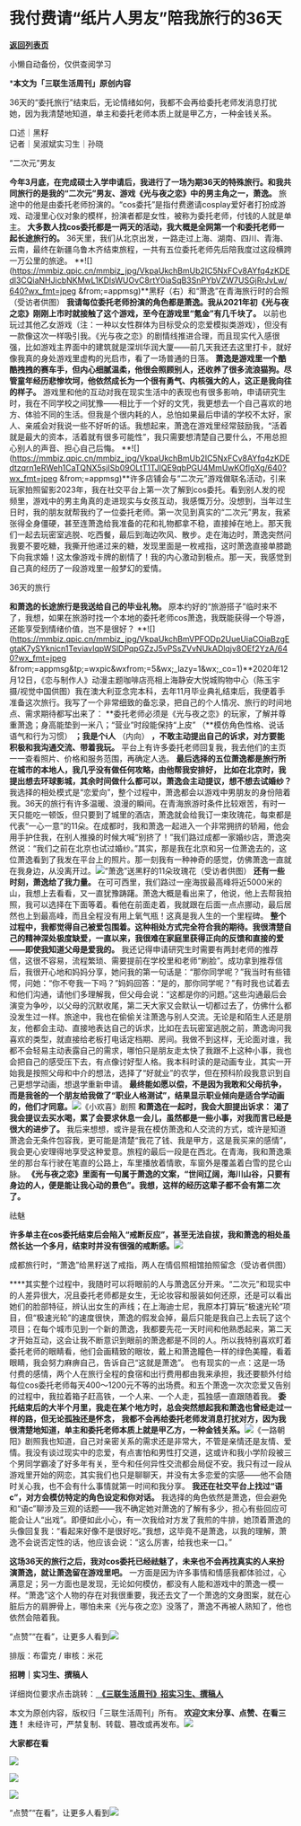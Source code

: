 # 我付费请“纸片人男友”陪我旅行的36天

[**返回列表页**](/gzh/三联生活周刊)

小懒自动备份，仅供查阅学习

***本文为「三联生活周刊」原创内容**  
  
  

36天的“委托旅行”结束后，无论情绪如何，我都不会再给委托老师发消息打扰她，因为我清楚地知道，单主和委托老师本质上就是甲乙方，一种金钱关系。  

  
  
口述｜黑籽  
记者｜吴淑斌实习生｜孙晓

“二次元”男友

 **今年3月底，在完成硕士入学申请后，我进行了一场为期36天的特殊旅行。和我共同旅行的是我的“二次元”男友、游戏《光与夜之恋》中的男主角之一，萧逸。**
旅途中的他是由委托老师扮演的。“cos委托”是指付费邀请cosplay爱好者打扮成游戏、动漫里心仪对象的模样，扮演者都是女性，被称为委托老师，付钱的人就是单主。
**大多数人找cos委托都是一两天的活动，我大概是全网第一个和委托老师一起长途旅行的。**
36天里，我们从北京出发，一路走过上海、湖南、四川、青海、云南，最终在新疆乌鲁木齐结束旅程，一共有五位委托老师先后陪我度过这段横跨一万公里的旅途。
**![](https://mmbiz.qpic.cn/mmbiz_jpg/VkpaUkchBmUb2IC5NxFCv8AYfq4zKDEdl3CQiaNHJicbNKMwL1KDlsWUOvC8rtY0iaSqB3SnPYbVZW7USGjRrJvLw/640?wx_fmt=jpeg
&from;=appmsg)**黑籽（右）和“萧逸”在青海旅行时的合照（受访者供图）
**我请每位委托老师扮演的角色都是萧逸。我从2021年初《光与夜之恋》刚刚上市时就接触了这个游戏，至今在游戏里“氪金”有几千块了。**
以前也玩过其他乙女游戏（注：一种以女性群体为目标受众的恋爱模拟类游戏），但没有一款像这次一样吸引我。《光与夜之恋》的剧情线推进合理，而且现实代入感很强，比如游戏主界面中的建筑就是深圳华润大厦——前几天我还去这里打卡，就好像我真的身处游戏里虚构的光启市，看了一场普通的日落。
**萧逸是游戏里一个酷酷拽拽的赛车手，但内心细腻温柔，他很会照顾别人，还收养了很多流浪猫狗。尽管童年经历悲惨坎坷，他依然成长为一个很有勇气、内核强大的人，这正是我向往的样子。**
游戏里和他的互动对我在现实生活中的表现也有很多影响，申请研究生时，我在不同学校之间犹豫——相比于一个好的文凭，我更想去一个自己喜欢的地方、体验不同的生活。但我是个很内耗的人，总怕如果最后申请的学校不太好，家人、亲戚会对我说一些不好听的话。我想起来，萧逸在游戏里经常鼓励我，“活着就是最大的资本，活着就有很多可能性”，我只需要想清楚自己要什么，不用总担心别人的声音、担心自己后悔。
**![](https://mmbiz.qpic.cn/mmbiz_jpg/VkpaUkchBmUb2IC5NxFCv8AYfq4zKDEdtzqrn1eRWeh1CaTQNX5sjISb09OLtT1TJlQE9qbPGU4MmUwKOflgXg/640?wx_fmt=jpeg
&from;=appmsg)**许多店铺会与“二次元”游戏做联名活动，引来玩家拍照留影2023年，我在社交平台上第一次了解到cos委托。看到别人发的视频里，游戏中的男主角真的走进现实与女孩互动，我感慨万分。没想到，当年过生日时，我的朋友就帮我约了一位委托老师。第一次见到真实的“二次元”男友，我紧张得全身僵硬，甚至连萧逸给我准备的花和礼物都拿不稳，直接掉在地上。那天我们一起去玩密室逃脱、吃西餐，最后到海边吹风、散步。走在海边时，萧逸突然问我要不要吃糖，我撕开他递过来的糖，发现里面是一枚戒指，这时萧逸直接单膝跪下向我求婚！这太像游戏卡牌的剧情了！我的内心激动到极点。那一天，我感觉到自己真的经历了一段游戏里一般梦幻的爱情。

36天的旅行

 **和萧逸的长途旅行是我送给自己的毕业礼物。**
原本约好的“旅游搭子”临时来不了，我想，如果在旅游时找一个本地的委托老师cos萧逸，我既能获得一个导游，还能享受到情绪价值，岂不是很好？
**![](https://mmbiz.qpic.cn/mmbiz_jpg/VkpaUkchBmVPFODp2UueUiaCOiaBzgEgtaK7ySYknicn1TeviavIqpWSlDPqpGZzJ5vPSsZVvNUkADlqjv8OEf2YzA/640?wx_fmt=jpeg
&from;=appmsg&tp;=wxpic&wxfrom;=5&wx;_lazy=1&wx;_co=1)**2020年12月12日，《恋与制作人》动漫主题咖啡店亮相上海静安大悦城购物中心（陈玉宇
摄/视觉中国供图）我在澳大利亚念完本科，去年11月毕业典礼结束后，我便着手准备这次旅行。我写了一个非常细致的备忘录，把自己的个人情况、旅行的时间地点、需求期待都写出来了：
**委托老师必须是《光与夜之恋》的玩家，了解并尊重萧逸；身高能垫到一米八；“营业”时段能保持“上皮” （**模仿角色性格、说话语气和行为习惯）
**；我是个i人** （内向） **，不敢主动提出自己的诉求，对方要能积极和我沟通交流、带着我玩。**
平台上有许多委托老师回复我，我去他们的主页一一查看照片、价格和服务范围，再确定人选。
**最后选择的五位萧逸都是旅行所在城市的本地人，我几乎没有做任何攻略，由他帮我安排好，**
**比如在北京时，我提出想去环球影城，其余时间做什么都可以，萧逸会主动提议，想不想去试婚纱？**
我选择的相处模式是“恋爱向”，整个过程中，萧逸都会以游戏中男朋友的身份陪着我。36天的旅行有许多温暖、浪漫的瞬间。在青海旅游时条件比较艰苦，有时一天只能吃一顿饭，但只要到了城里的酒店，萧逸就会给我订一束玫瑰花，每束都是代表“一心一意”的11朵。在成都时，我和萧逸一起进入一个非常拥挤的轿厢，他会用手护住我，在别人推搡的时候大喊“别挤了！”我们路过成都一家婚纱店，萧逸突然说：“我们之前在北京也试过婚纱。”其实，那是我在北京和另一位萧逸去的，这位萧逸看到了我发在平台上的照片。那一刻我有一种神奇的感觉，仿佛萧逸一直就在我身边，从没离开过。![](https://mmbiz.qpic.cn/mmbiz_jpg/c2Sib3Mp7pOMYpntiaNU71eaCDeehGH4E5bsqFPovnbF54mqDtTXeCVQNpM9q2MnaAxYbDqHYeqyKcicMW6FooU3w/640?wx_fmt=jpeg)“萧逸”送黑籽的11朵玫瑰花（受访者供图）
**还有一些时刻，萧逸给了我力量。**
在可可西里，我们路过一座海拔最高峰将近5000米的山，我想上去看看，又一直犹豫踌躇。萧逸大概是看出来了，他说，他上去帮我拍照，我可以选择在下面等着。看他在前面走着，我就跟在后面一点点挪动，最后居然也上到最高峰，而且全程没有用上氧气瓶！这真是我人生的一个里程碑。
**整个过程中，我都觉得自己被爱包围着。这种相处方式完全符合我的期待。我很清楚自己的精神深处极度缺爱，一直以来，我很难在家庭里获得正向的反馈和直接的爱——即使我知道父母是爱我的。**
我还记得申请研究生时需要有两封老师的推荐信，这很不容易，流程繁琐、需要提前在学校里和老师“刷脸”。成功拿到推荐信后，我很开心地和妈妈分享，她问我的第一句话是：“那你同学呢？”我当时有些错愕，问她：“你不夸我一下吗？”妈妈回答：“是的，那你同学呢？”有时我也试着去和他们沟通，请他们多理解我，但父母会说：“这都是你的问题。”这些沟通最后会演变为争吵，以父母的沉默收尾，第二天大家又会默认一切都过去了，仿佛什么都没发生过一样。旅途中，我也在偷偷关注萧逸与别人交流。无论是和陌生人还是朋友，他都会主动、直接地表达自己的诉求，比如在去玩密室逃脱之前，萧逸询问我喜欢的类型，就直接给老板打电话定档期、房间。我做不到这样，无论面对谁，我都不会轻易主动表露自己的需求，哪怕只是朋友走太快了我跟不上这种小事，我也会把自己的感受压下去，有点像讨好型人格。我本科时读的是动画专业，其实一开始我是按照父母和中介的想法，选择了“好就业”的农学，但在预科阶段我意识到自己更想学动画，想退学重新申请。
**最终能如愿以偿，不是因为我敢和父母抗争，而是我爸的一个朋友给我做了“职业人格测试”，结果显示职业倾向是适合学动画的，他们才同意。**![](https://mmbiz.qpic.cn/mmbiz_jpg/c2Sib3Mp7pOMYpntiaNU71eaCDeehGH4E533XUkWpazm9LaalMomTC2LU9NtHVAhpXOC7P5ibXhs41OeNrVvpia1LQ/640?wx_fmt=jpeg)《小欢喜》剧照
**和萧逸在一起时，我会大胆提出诉求：** **渴了我会提议去买水喝，累了会要求休息一会儿，虽然都是一些小事，对我而言已经是很大的进步了。**
我后来想想，或许是我在模仿萧逸和人交流的方式，或许是知道萧逸会无条件包容我，更可能是清楚“我花了钱、我是甲方，这是我买来的感情”，我会更心安理得地享受这种爱意。旅程的最后一段是在西北。在青海，我和萧逸乘坐的那台车行驶在笔直的公路上，车里播放着情歌，车窗外是覆盖着白雪的昆仑山脉。
**《光与夜之恋》里面有一句属于萧逸的文案，“世间辽阔，海川山谷，只要有身边的人，便是能让我心动的景色”。我想，这样的经历这辈子都不会有第二次了。**

祛魅

**许多单主在cos委托结束后会陷入“戒断反应”，甚至无法自拔，我和萧逸的相处虽然长达一个多月，结束时并没有很强的戒断感。**![](https://mmbiz.qpic.cn/mmbiz_jpg/c2Sib3Mp7pOMYpntiaNU71eaCDeehGH4E5yXTxOfYWaUEXg5HrP0Bsia0DLNnWw484qwmGyXu67gRBZk8VTyqGHRA/640?wx_fmt=jpeg)

成都旅行时，“萧逸”给黑籽送了戒指，两人在情侣照相馆拍照留念（受访者供图）

****其实整个过程中，我随时可以将眼前的人与萧逸区分开来。“二次元”和现实中的人差异很大，况且委托老师都是女生，无论妆容和服装如何还原，还是可以看出她们的脸部特征，辨认出女生的声线；在上海迪士尼，我原本打算玩“极速光轮”项目，但“极速光轮”的速度很快，萧逸的假发会掉，最后只能是我自己上去玩了这个项目；在每个城市见到一个新的萧逸，我都要先花一天时间和他熟悉起来，第二天才开始互动，这会让我不断意识到眼前的萧逸都是不同的人。所以我特别喜欢盯着委托老师的眼睛看，他们会画精致的眼妆，戴上和萧逸瞳色一样的绿色美瞳，看着眼睛，我会努力麻痹自己，告诉自己“这就是萧逸”。
也有现实的一点：这是一场付费的感情，两个人在旅行全程的食宿和出行费用都由我来承担，我还要额外付给每位cos委托老师每天400～1200元不等的出场费。和五个萧逸一次次恋爱又告别的过程中，我拉着箱子赶高铁，一个人来、一个人走，孤独感一直跟随着我。
**委托结束后的大半个月里，我走在某个地方时，总会突然想起我和萧逸也曾经走过一样的路，但无论孤独还是怀念，**
**我都不会再给委托老师发消息打扰对方，因为我很清楚地知道，单主和委托老师本质上就是甲乙方，一种金钱关系。**![](https://mmbiz.qpic.cn/mmbiz_jpg/c2Sib3Mp7pOMYpntiaNU71eaCDeehGH4E5necrTLMtm6nH0yabZK8oFohXudIDSHuNzqBcLpSvXKcDwC8HHD8quQ/640?wx_fmt=jpeg)《一路朝阳》剧照我也知道，自己对亲密关系的需求还是非常大，不管是亲情还是友情、爱情。我没有谈过现实中的恋爱，有点害怕和男性打交道，这或许和我小学阶段被三个男同学霸凌了好多年有关，至今和任何异性交流都会局促不安。我只有过一段从游戏里开始的网恋，其实我们也只是聊聊天，并没有太多恋爱的实感——他不会随时关心我，也不会有什么事情就第一时间和我分享。
**我还在社交平台上找过“语c”，对方会模仿特定的角色设定和你对话。**
我选择的角色依然是萧逸，但会避免和“语c”聊涉及三观的话题——我不确定她对萧逸的了解有多少，担心有些回应可能会让人“出戏”。即便如此小心，有一次我给对方发了我煎的牛排，她顶着萧逸的头像回复我：“看起来好像不是很好吃。”我想，这毕竟不是萧逸，以我的理解，萧逸不会说否定性的话，他应该会说：“这么厉害，给我也来一口。”

 **这场36天的旅行之后，我对cos委托已经祛魅了，未来也不会再找真实的人来扮演萧逸，就让萧逸留在游戏里吧。**
一方面是因为许多事情和情感我都体验过，心满意足；另一方面也是发现，无论如何模仿，都没有人能和游戏中的萧逸一模一样。“萧逸”这个人物的存在对我很重要，我还去文了一个萧逸的文身图案，就在心脏后方的肩胛骨上，哪怕未来《光与夜之恋》没落了，萧逸不再被人熟知了，他也依然会陪着我。

“点赞”“在看”，让更多人看到![](https://mmbiz.qpic.cn/mmbiz_gif/c2Sib3Mp7pON9hkSZwdTibRHNZSMPyiapUCHJwlyoZVBC3SfmPmF0VKjkm3NiaToQloHFJ6icyicqZnqgXp6pSQJt5gg/640?wx_fmt=gif&from;=appmsg&wxfrom;=5&wx;_lazy=1&tp;=webp)  
  
  
  
  
  

排版：布雷克 / 审核：米花

  
 **招聘｜实习生、撰稿人**  

详细岗位要求点击跳转：[
**《三联生活周刊》招实习生、撰稿人**](http://mp.weixin.qq.com/s?__biz=MTc5MTU3NTYyMQ==&mid=2651136871&idx=3&sn=f1c0777fe9d31881e5dfca68ebc2937f&chksm=5907324d6e70bb5b3546dfe1c7b31b5fe05664bebbf36356ba9a1a352e0678444cad62875ad4&scene=21#wechat_redirect)

本文为原创内容，版权归「三联生活周刊」所有。 **欢迎文末分享、点赞、在看三连！**
未经许可，严禁复制、转载、篡改或再发布。![](https://mmbiz.qpic.cn/sz_mmbiz_png/Gg7Qtoh7Aic9ZTmAdCc80b4nD7xicgPt863QWU7oNswDx19XrjfTtSl8QwatY2EEZGuNd1WRRiapDZjcDhTnNYmBg/640?wx_fmt=other&wxfrom;=5&wx;_lazy=1&wx;_co=1&retryload;=1&tp;=webp)

 **大家都在看**

  
[![](https://mmbiz.qpic.cn/mmbiz_jpg/c2Sib3Mp7pOOS9YXkbjnLTcB0GDm5raZHvlzfCsm23qQ06CSkjr3GWy0Oq51EBLSTvhmeLFvgKxjhn1IGQMIDrA/640?wx_fmt=other&from;=appmsg&wxfrom;=5&wx;_lazy=1&wx;_co=1&tp;=webp)](http://mp.weixin.qq.com/s?__biz=MTc5MTU3NTYyMQ==&mid=2651406633&idx=1&sn=34e0b8ecbbba4ce6e382d49a24169c0e&chksm=590b50036e7cd9158d25207c61e69ba421a7a8b813b0ab6b3f7cd8009ff4e44b38101ca49b5c&scene=21#wechat_redirect)  

![](https://mmbiz.qpic.cn/sz_mmbiz_png/Gg7Qtoh7Aic9ZTmAdCc80b4nD7xicgPt86k1kgpU51hWCHjV92ryhVW35PLCvLhxLw9XDhXjgeDyZhHSx5EbRcfg/640?wx_fmt=other&wxfrom;=5&wx;_lazy=1&wx;_co=1&retryload;=1&tp;=webp)

  
[![](https://mmbiz.qpic.cn/mmbiz_jpg/c2Sib3Mp7pOOscRuZrCibCxsE1u7UtPialkZVdnsVfBBVIibicXz2dOryRyANicobSjntgBDLQWwVDLqIjZ68BicsnwDQ/640?wx_fmt=other&from;=appmsg&wxfrom;=5&wx;_lazy=1&wx;_co=1&tp;=webp)]()  
  
“点赞”“在看”，让更多人看到![](https://mmbiz.qpic.cn/mmbiz_gif/c2Sib3Mp7pON9hkSZwdTibRHNZSMPyiapUCHJwlyoZVBC3SfmPmF0VKjkm3NiaToQloHFJ6icyicqZnqgXp6pSQJt5gg/640?wx_fmt=gif&from;=appmsg&wxfrom;=5&wx;_lazy=1&tp;=webp)

